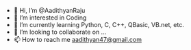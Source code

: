 - 👋 Hi, I’m @AadithyanRaju
- 👀 I’m interested in Coding
- 🌱 I’m currently learning Python, C, C++, QBasic, VB.net, etc.
- 💞️ I’m looking to collaborate on ...
- 📫 How to reach me aadithyan47@gmail.com
